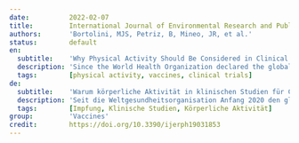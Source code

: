 ```yaml
---
date:          2022-02-07
title:         International Journal of Environmental Research and Public Health
authors:       'Bortolini, MJS, Petriz, B, Mineo, JR, et al.'
status:        default
en:
  subtitle:    'Why Physical Activity Should Be Considered in Clinical Trials for COVID-19 Vaccines: A Focus on Risk Groups'
  description: 'Since the World Health Organization declared the global COVID-19 state of emergency in early 2020, several vaccine candidates have emerged to control SARS-CoV-2, and some of them have been approved and implemented in vaccination campaigns worldwide. Although clinical trials for these vaccines have been carried out using highly controlled methods with accurate immunological tests, clinical questionnaires did not include questions concerning the physical activity profile among volunteers. It has been well established that physical activity plays a pivotal role in the immune response after vaccination, led by the activation of cytokines, antibodies, and cells. This concept should have been considered when evaluating the efficacy of COVID-19 vaccine candidates, particularly in elderly and obese people. Here, we discuss data from the literature providing strong evidence regarding the importance of analyzing physical activity parameters to improve the accuracy of clinical trials on assessing the efficacy of vaccine candidates. '
  tags:        [physical activity, vaccines, clinical trials]
de:
  subtitle:    'Warum körperliche Aktivität in klinischen Studien für COVID-19-Impfstoffe berücksichtigt werden sollte: Ein Fokus auf Risikogruppen'
  description: 'Seit die Weltgesundheitsorganisation Anfang 2020 den globalen COVID-19-Notstand ausgerufen hat, sind mehrere Impfstoffkandidaten zur Bekämpfung von SARS-CoV-2 aufgetaucht, und einige von ihnen wurden zugelassen und in Impfkampagnen weltweit eingesetzt. Obwohl die klinischen Studien für diese Impfstoffe mit sehr kontrollierten Methoden und genauen immunologischen Tests durchgeführt wurden, enthielten die klinischen Fragebögen keine Fragen zum Profil der körperlichen Aktivität der Probanden. Es ist erwiesen, dass körperliche Aktivität eine zentrale Rolle bei der Immunantwort nach der Impfung spielt, die durch die Aktivierung von Zytokinen, Antikörpern und Zellen ausgelöst wird. Dieses Konzept hätte bei der Bewertung der Wirksamkeit der COVID-19-Impfstoffkandidaten, insbesondere bei älteren und übergewichtigen Menschen, berücksichtigt werden müssen. Im Folgenden werden Daten aus der Literatur diskutiert, die deutliche Hinweise darauf liefern, wie wichtig die Analyse von Parametern der körperlichen Aktivität ist, um die Genauigkeit klinischer Studien zur Bewertung der Wirksamkeit von Impfstoffkandidaten zu verbessern.' 
  tags:        [Impfung, Klinische Studien, Körperliche Aktivität]
group:         'Vaccines'
credit:        https://doi.org/10.3390/ijerph19031853
---
```

